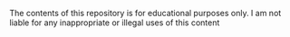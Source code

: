 The contents of this repository is for educational purposes only. I am not liable for any inappropriate or illegal uses of this content
